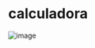 # calculadora
![image](https://user-images.githubusercontent.com/83467630/146966857-6fc0350f-3744-42a8-a22c-2945c6eec052.png)
